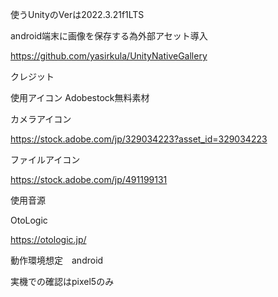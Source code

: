 使うUnityのVerは2022.3.21f1LTS

android端末に画像を保存する為外部アセット導入

https://github.com/yasirkula/UnityNativeGallery

クレジット

使用アイコン
Adobestock無料素材

カメラアイコン

https://stock.adobe.com/jp/329034223?asset_id=329034223

ファイルアイコン

https://stock.adobe.com/jp/491199131

使用音源

OtoLogic

https://otologic.jp/

動作環境想定　android

実機での確認はpixel5のみ
